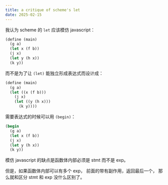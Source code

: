 ```yaml
---
title: a critique of scheme's let
date: 2025-02-15
---
```


我认为 scheme 的 `let` 应该模仿 javascript：

```scheme
(define (main)
  (g a)
  (let x (f b))
  (j x)
  (let y (h x))
  (k y))
```

而不是为了让 `(let)` 能独立形成表达式而设计成：

```scheme
(define (main)
  (g a)
  (let ((x (f b)))
    (j x)
    (let ((y (h x)))
      (k y))))
```

需要表达式的时候可以用 `(begin)`：

```scheme
(begin
  (g a)
  (let x (f b))
  (j x)
  (let y (h x))
  (k y))
```

模仿 javascript 的缺点是函数体内部必须是 stmt 而不是 exp。

但是，如果函数体内部可以有多个 exp，
前面的带有副作用，返回最后一个，
那么就和区分 stmt 和 exp 没什么区别了。
